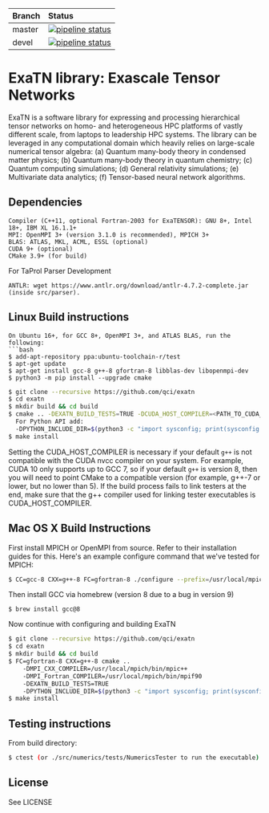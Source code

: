 | Branch | Status |
|:-------|:-------|
|master | [![pipeline status](https://code.ornl.gov/qci/exatn/badges/master/pipeline.svg)](https://code.ornl.gov/qci/exatn/commits/master) |
|devel | [![pipeline status](https://code.ornl.gov/qci/exatn/badges/devel/pipeline.svg)](https://code.ornl.gov/qci/exatn/commits/devel) |

# ExaTN library: Exascale Tensor Networks

ExaTN is a software library for expressing and processing
hierarchical tensor networks on homo- and heterogeneous HPC
platforms of vastly different scale, from laptops to leadership
HPC systems. The library can be leveraged in any computational
domain which heavily relies on large-scale numerical tensor algebra:
 (a) Quantum many-body theory in condensed matter physics;
 (b) Quantum many-body theory in quantum chemistry;
 (c) Quantum computing simulations;
 (d) General relativity simulations;
 (e) Multivariate data analytics;
 (f) Tensor-based neural network algorithms.


## Dependencies
```
Compiler (C++11, optional Fortran-2003 for ExaTENSOR): GNU 8+, Intel 18+, IBM XL 16.1.1+
MPI: OpenMPI 3+ (version 3.1.0 is recommended), MPICH 3+
BLAS: ATLAS, MKL, ACML, ESSL (optional)
CUDA 9+ (optional)
CMake 3.9+ (for build)
```
For TaProl Parser Development
```
ANTLR: wget https://www.antlr.org/download/antlr-4.7.2-complete.jar (inside src/parser).
```

## Linux Build instructions
```
On Ubuntu 16+, for GCC 8+, OpenMPI 3+, and ATLAS BLAS, run the following:
```bash
$ add-apt-repository ppa:ubuntu-toolchain-r/test
$ apt-get update
$ apt-get install gcc-8 g++-8 gfortran-8 libblas-dev libopenmpi-dev
$ python3 -m pip install --upgrade cmake
```

``` bash
$ git clone --recursive https://github.com/qci/exatn
$ cd exatn
$ mkdir build && cd build
$ cmake .. -DEXATN_BUILD_TESTS=TRUE -DCUDA_HOST_COMPILER=<PATH_TO_CUDA_COMPATIBLE_C++_COMPILER>
  For Python API add:
  -DPYTHON_INCLUDE_DIR=$(python3 -c "import sysconfig; print(sysconfig.get_paths()['platinclude'])")
$ make install
```
Setting the CUDA_HOST_COMPILER is necessary if your default `g++` is not compatible
with the CUDA nvcc compiler on your system. For example, CUDA 10 only supports up to
GCC 7, so if your default `g++` is version 8, then you will need to
point CMake to a compatible version (for example, g++-7 or lower, but no lower than 5).
If the build process fails to link testers at the end, make sure that
the g++ compiler used for linking tester executables is CUDA_HOST_COMPILER.

## Mac OS X Build Instructions
First install MPICH or OpenMPI from source. Refer to their installation guides for this.
Here's an example configure command that we've tested for MPICH:
``` bash
$ CC=gcc-8 CXX=g++-8 FC=gfortran-8 ./configure --prefix=/usr/local/mpich --enable-fortran=all
```
Then install GCC via homebrew (version 8 due to a bug in version 9)
```
$ brew install gcc@8
```
Now continue with configuring and building ExaTN
``` bash
$ git clone --recursive https://github.com/qci/exatn
$ cd exatn
$ mkdir build && cd build
$ FC=gfortran-8 CXX=g++-8 cmake ..
    -DMPI_CXX_COMPILER=/usr/local/mpich/bin/mpic++
    -DMPI_Fortran_COMPILER=/usr/local/mpich/bin/mpif90
    -DEXATN_BUILD_TESTS=TRUE
    -DPYTHON_INCLUDE_DIR=$(python3 -c "import sysconfig; print(sysconfig.get_paths()['platinclude'])")
$ make install
```

## Testing instructions
From build directory:
```bash
$ ctest (or ./src/numerics/tests/NumericsTester to run the executable)
```

## License
See LICENSE
